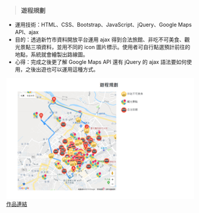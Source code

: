 > ### 遊程規劃 

* 運用技術：HTML、CSS、Bootstrap、JavaScript、jQuery、Google Maps API、ajax
* 目的：透過新竹市資料開放平台運用 ajax 得到合法旅館、非吃不可美食、觀光景點三項資料，並用不同的 icon 圖片標示。使用者可自行點選預計前往的地點，系統就會繪製出路線圖。
* 心得：完成之後更了解 Google Maps API 還有 jQuery 的 ajax 語法要如何使用，之後出遊也可以運用這種方式。

![Foo](https://raw.githubusercontent.com/paperhuang/BuildSchool-Front-End/master/Pictures/TourPlanning.png "遊程規劃")  
[作品連結](https://papersblog.azurewebsites.net/TourPlanning/)